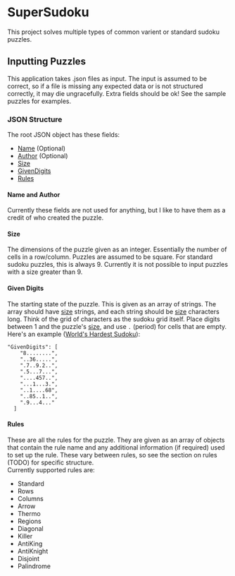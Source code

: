 # SuperSudoku

This project solves multiple types of common varient or standard sudoku puzzles.

## Inputting Puzzles

This application takes .json files as input. The input is assumed to be correct, so if a file is missing any expected data or is not structured correctly,
it may die ungracefully. Extra fields should be ok! See the sample puzzles for examples.

### JSON Structure

The root JSON object has these fields:
- [Name](#Name-and-Author) (Optional)
- [Author](#Name-and-Author) (Optional)
- [Size](#Size)
- [GivenDigits](#Given-Digits)
- [Rules](#Rules)

#### Name and Author

Currently these fields are not used for anything, but I like to have them as a credit of who created the puzzle.

#### Size

The dimensions of the puzzle given as an integer. Essentially the number of cells in a row/column. Puzzles are assumed to be square. For standard sudoku puzzles, this is always 9.
Currently it is not possible to input puzzles with a size greater than 9.

#### Given Digits

The starting state of the puzzle. This is given as an array of strings. The array should have [size](#Size) strings, and each string should be [size](#Size)
characters long. Think of the grid of characters as the sudoku grid itself. Place digits between 1 and the puzzle's [size](#Size),
and use `.` (period) for cells that are empty. Here's an example ([World's Hardest Sudoku](https://www.conceptispuzzles.com/index.aspx?uri=info/article/424)):
```
"GivenDigits": [
    "8........",
    "..36.....",
    ".7..9.2..",
    ".5...7...",
    "....457..",
    "...1...3.",
    "..1....68",
    "..85..1..",
    ".9...4..."
  ]
```
  
#### Rules
  
These are all the rules for the puzzle. They are given as an array of objects that contain the rule name and any additional information (if required)
used to set up the rule. These vary between rules, so see the section on rules (TODO) for specific structure.  
Currently supported rules are:
- Standard
- Rows
- Columns
- Arrow
- Thermo
- Regions
- Diagonal
- Killer
- AntiKing
- AntiKnight
- Disjoint
- Palindrome
